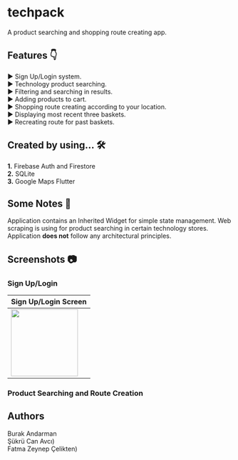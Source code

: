 # techpack

A product searching and shopping route creating app.

## Features 👇

► Sign Up/Login system.<br/>
► Technology product searching.<br/>
► Filtering and searching in results.<br/>
► Adding products to cart.<br/>
► Shopping route creating according to your location.<br/>
► Displaying most recent three baskets.<br/>
► Recreating route for past baskets.<br/>

## Created by using... 🛠

**1.** Firebase Auth and Firestore<br/>
**2.** SQLite<br/>
**3.** Google Maps Flutter<br/>

## Some Notes 📝

Application contains an Inherited Widget for simple state management. Web scraping
is using for product searching in certain technology stores. Application
**does not** follow any architectural principles.

## Screenshots 📷

### Sign Up/Login

| Sign Up/Login Screen  |
| ------------- |
| <img src="https://user-images.githubusercontent.com/86152924/211217972-6587f2f3-40bb-44cb-b93b-32e2191afd4b.jpeg" width="150"> |

### Product Searching and Route Creation



## Authors

Burak Andarman<br/>
Şükrü Can Avcı)<br/>
Fatma Zeynep Çelikten)<br/>
